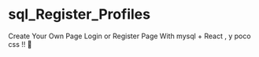 # sql_Register_Profiles
Create Your Own Page Login or Register Page With mysql + React , y poco  css !! 🛵 
